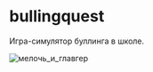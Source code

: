 # bullingquest
Игра-симулятор буллинга в школе.

![мелочь_и_главгер](https://user-images.githubusercontent.com/23356183/96115626-ed87ba80-0eef-11eb-9272-59c1a73f43ca.png)
